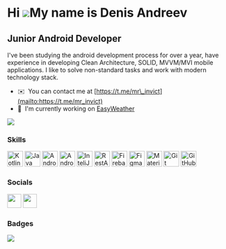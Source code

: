 Hi ![](https://user-images.githubusercontent.com/18350557/176309783-0785949b-9127-417c-8b55-ab5a4333674e.gif)My name is Denis Andreev
=====================================================================================================================================

Junior Android Developer
------------------------

I've been studying the android development process for over a year, have experience in developing Clean Architecture, SOLID, MVVM/MVI mobile applications. I like to solve non-standard tasks and work with modern technology stack.

* ✉️  You can contact me at [https://t.me/mr\_invict](mailto:https://t.me/mr_invict)
* 🚀  I'm currently working on [EasyWeather](http://github.com/dennisandrew/EasyWeather)

<a href="https://www.github.com/dennisandrew" target="_blank" rel="noreferrer"><img
src="https://img.shields.io/github/followers/dennisandrew?logo=github&style=for-the-badge&color=ef4444&labelColor=000000" /></a>

### Skills

<p align="left">
<a href="https://kotlinlang.org/" target="_blank" rel="noreferrer"><img src="https://raw.githubusercontent.com/danielcranney/readme-generator/main/public/icons/skills/kotlin-colored.svg" width="36" height="36" alt="Kotlin" /></a>
<a href="https://www.java.com/" target="_blank" rel="noreferrer"><img src="https://user-images.githubusercontent.com/25181517/117201156-9a724800-adec-11eb-9a9d-3cd0f67da4bc.png" width="36" height="36" alt="Java" /></a>
<a href="https://www.android.com/" target="_blank" rel="noreferrer"><img src="https://user-images.githubusercontent.com/25181517/117269608-b7dcfb80-ae58-11eb-8e66-6cc8753553f0.png" alt="Android" title="Android" width="36" height="36" alt="Android" /></a>
<a href="https://developer.android.com/studio" target="_blank" rel="noreferrer"><img src="https://user-images.githubusercontent.com/25181517/192108895-20dc3343-43e3-4a54-a90e-13a4abbc57b9.png" width="36" height="36" alt="Android Studio" /></a>
<a href="https://www.jetbrains.com/idea/" target="_blank" rel="noreferrer"><img src="https://user-images.githubusercontent.com/25181517/192108890-200809d1-439c-4e23-90d3-b090cf9a4eea.png" width="36" height="36" alt="InteliJ" /></a>
<a href="https://en.wikipedia.org/wiki/Representational_state_transfer" target="_blank" rel="noreferrer"><img src="https://user-images.githubusercontent.com/25181517/192107858-fe19f043-c502-4009-8c47-476fc89718ad.png" width="36" height="36" alt="RestAPI" /></a>
<a href="https://firebase.google.com/" target="_blank" rel="noreferrer"><img src="https://raw.githubusercontent.com/danielcranney/readme-generator/main/public/icons/skills/firebase-colored.svg" width="36" height="36" alt="Firebase" /></a>
<a href="https://www.figma.com/" target="_blank" rel="noreferrer"><img src="https://user-images.githubusercontent.com/25181517/189715289-df3ee512-6eca-463f-a0f4-c10d94a06b2f.png" width="36" height="36" alt="Figma" /></a>
<a href="https://m3.material.io/" target="_blank" rel="noreferrer"><img src="https://user-images.githubusercontent.com/25181517/189716058-71f74b6f-5936-40b5-92e3-00381e35ccb9.png" width="36" height="36" alt="Material Design" /></a>
<a href="https://git-scm.com/" target="_blank" rel="noreferrer"><img src="https://user-images.githubusercontent.com/25181517/192108372-f71d70ac-7ae6-4c0d-8395-51d8870c2ef0.png" width="36" height="36" alt="Git" /></a>
<a href="https://github.com/" target="_blank" rel="noreferrer"><img src="https://user-images.githubusercontent.com/25181517/192108374-8da61ba1-99ec-41d7-80b8-fb2f7c0a4948.png" width="36" height="36" alt="GitHub" /></a>
</p>

### Socials

<p align="left"> <a href="https://www.github.com/dennisandrew" target="_blank" rel="noreferrer"><img src="https://github.com/dennisandrew/dennisandrew/assets/102926864/a9934f4e-1e9d-4ecd-9a19-bcf67972fdf2" width="32" height="32" /></a> <a href="https://discord.com/users/Kanagawa#8518" target="_blank" rel="noreferrer"><img src="https://raw.githubusercontent.com/danielcranney/readme-generator/main/public/icons/socials/discord.svg" width="32" height="32" /></a></p>

### Badges

<a href="http://www.github.com/dennisandrew"><img src="https://github-readme-streak-stats.herokuapp.com/?user=dennisandrew&stroke=ffffff&background=000000&ring=f97316&fire=f97316&currStreakNum=ffffff&currStreakLabel=f97316&sideNums=ffffff&sideLabels=ffffff&dates=ffffff&hide_border=true" /></a>
